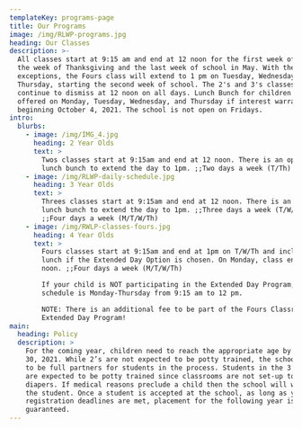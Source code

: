 ```yaml
---
templateKey: programs-page
title: Our Programs
image: /img/RLWP-programs.jpg
heading: Our Classes
description: >-
  All classes start at 9:15 am and end at 12 noon for the first week of school,
  the week of Thanksgiving and the last week of school in May. With the above
  exceptions, the Fours class will extend to 1 pm on Tuesday, Wednesday, and
  Thursday, starting the second week of school. The 2's and 3's classes will
  continue to dismiss at 12 noon on all days. Lunch Bunch for children will be
  offered on Monday, Tuesday, Wednesday, and Thursday if interest warrants
  beginning October 4, 2021. The school is not open on Fridays.
intro:
  blurbs:
    - image: /img/IMG_4.jpg
      heading: 2 Year Olds
      text: >
        Twos classes start at 9:15am and end at 12 noon. There is an optional
        lunch bunch to extend the day to 1pm. ;;Two days a week (T/Th) 
    - image: /img/RLWP-daily-schedule.jpg
      heading: 3 Year Olds
      text: >
        Threes classes start at 9:15am and end at 12 noon. There is an optional
        lunch bunch to extend the day to 1pm. ;;Three days a week (T/W/Th)
        ;;Four days a week (M/T/W/Th)
    - image: /img/RWLP-classes-fours.jpg
      heading: 4 Year Olds
      text: >
        Fours classes start at 9:15am and end at 1pm on T/W/Th and includes
        lunch if the Extended Day Option is chosen. On Monday, class ends at 12
        noon. ;;Four days a week (M/T/W/Th)

        If your child is NOT participating in the Extended Day Program, their
        schedule is Monday-Thursday from 9:15 am to 12 pm.

        NOTE: There is an additional fee to be part of the Fours Classroom
        Extended Day Program!
main:
  heading: Policy
  description: >
    For the coming year, children need to reach the appropriate age by September
    30, 2021. While 2’s are not expected to be potty trained, the school wants
    to be full partners for students in the process. Students in the 3’s classes
    are expected to be potty trained since classrooms are not set-up to change
    diapers. If medical reasons preclude a child then the school will work with
    the student. Once a student is accepted at the school, as long as yearly
    registration deadlines are met, placement for the following year is
    guaranteed.
---
```



